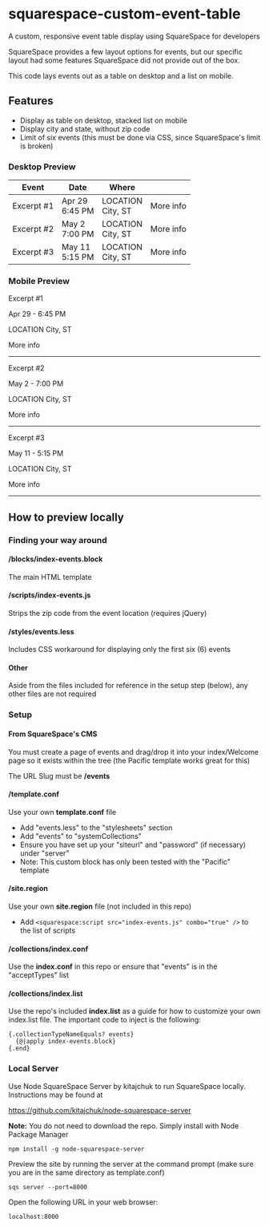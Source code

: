 # squarespace-custom-event-table

A custom, responsive event table display using SquareSpace for developers

SquareSpace provides a few layout options for events, but our specific layout had some features SquareSpace did not provide out of the box.

This code lays events out as a table on desktop and a list on mobile.

## Features

* Display as table on desktop, stacked list on mobile
* Display city and state, without zip code
* Limit of six events (this must be done via CSS, since SquareSpace's limit is broken)

### Desktop Preview

| Event         | Date              | Where                |           |
| ------------- | ----------------- | -------------------- |:---------:|
| Excerpt #1    | Apr 29<br>6:45 PM | LOCATION<br>City, ST | More info |
| Excerpt #2    | May 2 <br>7:00 PM | LOCATION<br>City, ST | More info | 
| Excerpt #3    | May 11<br>5:15 PM | LOCATION<br>City, ST | More info |

### Mobile Preview

Excerpt #1

Apr 29 - 6:45 PM

LOCATION
City, ST

More info

----------------

Excerpt #2

May 2 - 7:00 PM

LOCATION
City, ST

More info

----------------

Excerpt #3

May 11 - 5:15 PM

LOCATION
City, ST

More info

----------------

## How to preview locally

### Finding your way around

#### /blocks/index-events.block

The main HTML template

#### /scripts/index-events.js

Strips the zip code from the event location (requires jQuery)

#### /styles/events.less

Includes CSS workaround for displaying only the first six (6) events

#### Other

Aside from the files included for reference in the setup step (below), any other files are not required

### Setup

#### From SquareSpace's CMS

You must create a page of events and drag/drop it into your index/Welcome page so it exists within the tree (the Pacific template works great for this)

The URL Slug must be **/events**

#### /template.conf

Use your own **template.conf** file

* Add "events.less" to the "stylesheets" section
* Add "events" to "systemCollections"
* Ensure you have set up your "siteurl" and "password" (if necessary) under "server"
* Note: This custom block has only been tested with the "Pacific" template

#### /site.region

Use your own **site.region** file (not included in this repo)

* Add `<squarespace:script src="index-events.js" combo="true" />` to the list of scripts

#### /collections/index.conf

Use the **index.conf** in this repo or ensure that "events" is in the "acceptTypes" list

#### /collections/index.list

Use the repo's included **index.list** as a guide for how to customize your own index.list file. The important code to inject is the following:

```
{.collectionTypeNameEquals? events}
  {@|apply index-events.block}
{.end}
```

### Local Server

Use Node SquareSpace Server by kitajchuk to run SquareSpace locally. Instructions may be found at

https://github.com/kitajchuk/node-squarespace-server

**Note:** You do not need to download the repo. Simply install with Node Package Manager

`npm install -g node-squarespace-server`

Preview the site by running the server at the command prompt (make sure you are in the same directory as template.conf)

`sqs server --port=8000`

Open the following URL in your web browser:

`localhost:8000`

